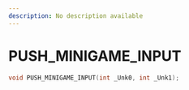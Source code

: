 ```yaml
---
description: No description available 
---
```


# PUSH_MINIGAME_INPUT

```cpp
void PUSH_MINIGAME_INPUT(int _Unk0, int _Unk1);
```